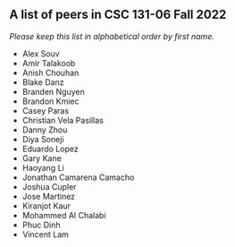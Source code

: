 A list of peers in CSC 131-06 Fall 2022
--------------------------------------------------

*Please keep this list in alphabetical order by first name.*
* Alex Souv
* Amir Talakoob
* Anish Chouhan
* Blake Danz
* Branden Nguyen
* Brandon Kmiec
* Casey Paras
* Christian Vela Pasillas
* Danny Zhou
* Diya Soneji
* Eduardo Lopez
* Gary Kane
* Haoyang Li 
* Jonathan Camarena Camacho
* Joshua Cupler
* Jose Martinez
* Kiranjot Kaur
* Mohammed Al Chalabi
* Phuc Dinh
* Vincent Lam
